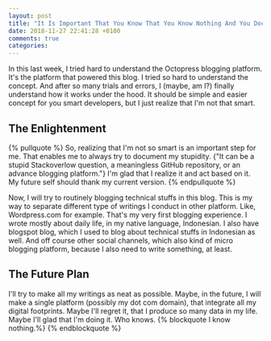 ```yaml
---
layout: post
title: "It Is Important That You Know That You Know Nothing And You Document Your Stupidity"
date: 2018-11-27 22:41:28 +0100
comments: true
categories: 
---
```

In this last week, I tried hard to understand the Octopress blogging platform. It's the platform that powered this blog. I tried so hard to understand the concept. And after so many trials and errors, I (maybe, am I?) finally understand how it works under the hood. It should be simple and easier concept for you smart developers, but I just realize that I'm not that smart.

<!-- more -->
<h2>The Enlightenment</h2>
{% pullquote %}
So, realizing that I'm not so smart is an important step for me. That enables me to always try to document my stupidity. {"It can be a stupid Stackoverlow question, a meaningless GitHub repository, or an advance blogging platform."} I'm glad that I realize it and act based on it. My future self should thank my current version. 
{% endpullquote %}

Now, I will try to routinely blogging technical stuffs in this blog. This is my way to separate different type of writings I conduct in other platform. Like, Wordpress.com for example. That's my very first blogging experience. I wrote mostly about daily life, in my native language, Indonesian. I also have blogspot blog, which I used to blog about technical stuffs in Indonesian as well. And off course other social channels, which also kind of micro blogging platform, because I also need to write something, at least. 

<h2>The Future Plan</h2>
I'll try to make all my writings as neat as possible. Maybe, in the future, I will make a single platform (possibly my dot com domain), that integrate all my digital footprints. Maybe I'll regret it, that I produce so many data in my life. Maybe I'll glad that I'm doing it. Who knows.
{% blockquote I know nothing.%}
{% endblockquote %}
